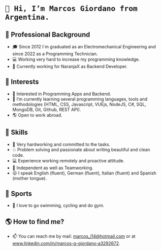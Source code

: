 #  `👋 Hi, I’m Marcos Giordano from Argentina.`


## 💪 Professional Background
- :mortar_board: Since 2012 I´m graduated as an Electromechanical Engineering and since 2022 as a Programming Technician.
- :computer: Working very hard to increase my programming knowledge. 
- :sparkler: Currently working for NaranjaX as Backend Developer.


## 👀 Interests
- 👀 Interested in Programming Apps and Backend.
- :school_satchel: I’m currently learning several programming languages, tools and methodologies (HTML, CSS, Javascript, VUEjs, NodeJS, C#, SQL, MongoDB, Git, Github, REST API).
- :earth_americas: Open to work abroad.


## 🙌 Skills
- 🙌 Very hardworking and committed to the tasks.
- :boom: Problem solving and passionate about writing beautiful and clean code.
- :computer: Experience working remotely and proactive attitude.
- :raised_hands: Independent as well as Teamworking.
- 😛 I speak English (fluent), German (fluent), Italian (fluent) and Spanish (mother tongue).


## :facepunch: Sports
- :facepunch: I love to go swimming, cycling and do gym.


## :earth_americas: How to find me?
- 📫 You can reach me by mail: marcos_l14@hotmail.com or at www.linkedin.com/in/marcos-g-giordano-a3292672.




